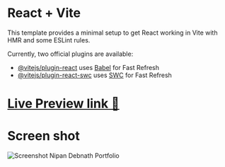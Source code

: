 # React + Vite

This template provides a minimal setup to get React working in Vite with HMR and some ESLint rules.

Currently, two official plugins are available:

- [@vitejs/plugin-react](https://github.com/vitejs/vite-plugin-react/blob/main/packages/plugin-react/README.md) uses [Babel](https://babeljs.io/) for Fast Refresh
- [@vitejs/plugin-react-swc](https://github.com/vitejs/vite-plugin-react-swc) uses [SWC](https://swc.rs/) for Fast Refresh

# [Live Preview link 🚀](https://nipandebnath.vercel.app)
# Screen shot 
![Screenshot Nipan Debnath Portfolio](https://github.com/nath-Nipan-2022/Portfolio/assets/113585057/b341aaec-802b-499e-961e-c5d94f1a3cbc)




